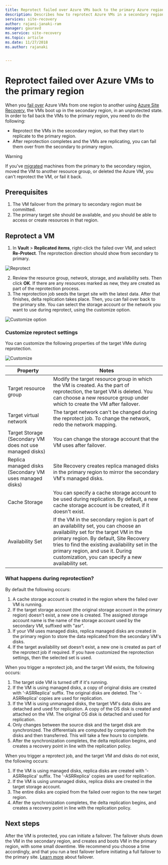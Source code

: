 ```yaml
---
title: Reprotect failed over Azure VMs back to the primary Azure region with Azure Site Recovery | Microsoft Docs
description: Describes how to reprotect Azure VMs in a secondary region, after failover from a primary region, using Azure Site Recovery.
services: site-recovery
author: rajani-janaki-ram
manager: gauravd
ms.service: site-recovery
ms.topic: article
ms.date: 11/27/2018
ms.author: rajanaki


---
```

# Reprotect failed over Azure VMs to the primary region


When you [fail over](site-recovery-failover.md) Azure VMs from one region to another using [Azure Site Recovery](site-recovery-overview.md), the VMs boot up in the secondary region, in an unprotected state. In order to fail back the VMs to the primary region, you need to do the following:

- Reprotect the VMs in the secondary region, so that they start to replicate to the primary region.
- After reprotection completes and the VMs are replicating, you can fail them over from the secondary to primary region.

> [!WARNING]
> If you've [migrated](migrate-overview.md#what-do-we-mean-by-migration) machines from the primary to the secondary region, moved the VM to another resource group, or deleted the Azure VM, you can't reprotect the VM, or fail it back.


## Prerequisites
1. The VM failover from the primary to secondary region must be committed.
2. The primary target site should be available, and you should be able to access or create resources in that region.

## Reprotect a VM

1. In **Vault** > **Replicated items**, right-click the failed over VM, and select **Re-Protect**. The reprotection direction should show from secondary to primary.

  ![Reprotect](./media/site-recovery-how-to-reprotect-azure-to-azure/reprotect.png)

2. Review the resource group, network, storage, and availability sets. Then click **OK**. If there are any resources marked as new, they are created as part of the reprotection process.
3. The reprotection job seeds the target site with the latest data. After that finishes, delta replication takes place. Then, you can fail over back to the primary site. You can select the storage account or the network you want to use during reprotect, using the customize option.

  ![Customize option](./media/site-recovery-how-to-reprotect-azure-to-azure/customize.png)

### Customize reprotect settings

You can customize the following properties of the target VMe during reprotection.

![Customize](./media/site-recovery-how-to-reprotect-azure-to-azure/customizeblade.png)

|Property |Notes  |
|---------|---------|
|Target resource group     | Modify the target resource group in which the VM is created. As the part of reprotection, the target VM is deleted. You can choose a new resource group under which to create the VM after failover.        |
|Target virtual network     | The target network can't be changed during the reprotect job. To change the network, redo the network mapping.         |
|Target Storage (Secondary VM does not use managed disks)     | You can change the storage account that the VM uses after failover.         |
|Replica managed disks (Secondary VM uses managed disks)    | Site Recovery creates replica managed disks in the primary region to mirror the secondary VM's managed disks.         |
|Cache Storage     | You can specify a cache storage account to be used during replication. By default, a new cache storage account is be created, if it doesn't exist.         |
|Availability Set     |If the VM in the secondary region is part of an availability set, you can choose an availability set for the target VM in the primary region. By default, Site Recovery tries to find the existing availability set in the primary region, and use it. During customization, you can specify a new availability set.         |


### What happens during reprotection?

By default the following occurs:

1. A cache storage account is created in the region where the failed over VM is running.
2. If the target storage account (the original storage account in the primary region) doesn't exist, a new one is created. The assigned storage account name is the name of the storage account used by the secondary VM, suffixed with "asr".
3. If your VM uses managed disks, replica managed disks are created in the primary region to store the data replicated from the secondary VM's disks.
4. If the target availability set doesn't exist, a new one is created as part of the reprotect job if required. If you have customized the reprotection settings, then the selected set is used.

When you trigger a reprotect job, and the target VM exists, the following occurs:

1. The target side VM is turned off if it's running.
2. If the VM is using managed disks, a copy of original disks are created with '-ASRReplica' suffix. The original disks are deleted. The '-ASRReplica' copies are used for replication.
3. If the VM is using unmanaged disks, the target VM's data disks are detached and used for replication. A copy of the OS disk is created and attached on the VM. The original OS disk is detached and used for replication.
4. Only changes between the source disk and the target disk are synchronized. The differentials are computed by comparing both the disks and then transferred. This will take a few hours to complete.
5. After the synchronization completes, the delta replication begins, and creates a recovery point in line with the replication policy.

When you trigger a reprotect job, and the target VM and disks do not exist, the following occurs:
1. If the VM is using managed disks, replica disks are created with '-ASRReplica' suffix. The '-ASRReplica' copies are used for replication.
2. If the VM is using unmanaged disks, replica disks are created in the target storage account.
3. The entire disks are copied from the failed over region to the new target region.
4. After the synchronization completes, the delta replication begins, and creates a recovery point in line with the replication policy.

## Next steps

After the VM is protected, you can initiate a failover. The failover shuts down the VM in the secondary region, and creates and boots VM in the primary region, with some small downtime. We recommend you choose a time accordingly, and that you run a test failover before initiating a full failover to the primary site. [Learn more](site-recovery-failover.md) about failover.
